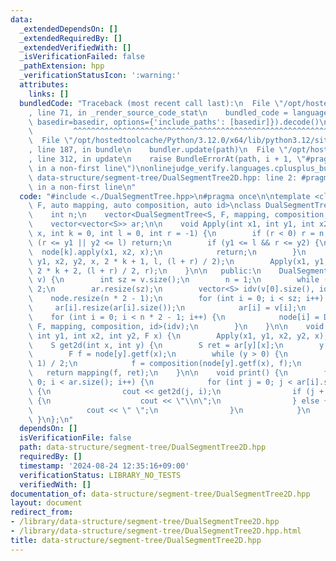 ```yaml
---
data:
  _extendedDependsOn: []
  _extendedRequiredBy: []
  _extendedVerifiedWith: []
  _isVerificationFailed: false
  _pathExtension: hpp
  _verificationStatusIcon: ':warning:'
  attributes:
    links: []
  bundledCode: "Traceback (most recent call last):\n  File \"/opt/hostedtoolcache/Python/3.12.0/x64/lib/python3.12/site-packages/onlinejudge_verify/documentation/build.py\"\
    , line 71, in _render_source_code_stat\n    bundled_code = language.bundle(stat.path,\
    \ basedir=basedir, options={'include_paths': [basedir]}).decode()\n          \
    \         ^^^^^^^^^^^^^^^^^^^^^^^^^^^^^^^^^^^^^^^^^^^^^^^^^^^^^^^^^^^^^^^^^^^^^^^^^^^^^^^^^\n\
    \  File \"/opt/hostedtoolcache/Python/3.12.0/x64/lib/python3.12/site-packages/onlinejudge_verify/languages/cplusplus.py\"\
    , line 187, in bundle\n    bundler.update(path)\n  File \"/opt/hostedtoolcache/Python/3.12.0/x64/lib/python3.12/site-packages/onlinejudge_verify/languages/cplusplus_bundle.py\"\
    , line 312, in update\n    raise BundleErrorAt(path, i + 1, \"#pragma once found\
    \ in a non-first line\")\nonlinejudge_verify.languages.cplusplus_bundle.BundleErrorAt:\
    \ data-structure/segment-tree/DualSegmentTree2D.hpp: line 2: #pragma once found\
    \ in a non-first line\n"
  code: "#include <./DualSegmentTree.hpp>\n#pragma once\n\ntemplate <class S, class\
    \ F, auto mapping, auto composition, auto id>\nclass DualSegmentTree2D {\n   private:\n\
    \    int n;\n    vector<DualSegmentTree<S, F, mapping, composition, id>> node;\n\
    \    vector<vector<S>> ar;\n\n    void Apply(int x1, int y1, int x2, int y2, F\
    \ x, int k = 0, int l = 0, int r = -1) {\n        if (r < 0) r = n;\n        if\
    \ (r <= y1 || y2 <= l) return;\n        if (y1 <= l && r <= y2) {\n          \
    \  node[k].apply(x1, x2, x);\n            return;\n        }\n        Apply(x1,\
    \ y1, x2, y2, x, 2 * k + 1, l, (l + r) / 2);\n        Apply(x1, y1, x2, y2, x,\
    \ 2 * k + 2, (l + r) / 2, r);\n    }\n\n   public:\n    DualSegmentTree2D(vector<vector<S>>\
    \ v) {\n        int sz = v.size();\n        n = 1;\n        while (n < sz) n *=\
    \ 2;\n        ar.resize(sz);\n        vector<S> idv(v[0].size(), id());\n    \
    \    node.resize(n * 2 - 1);\n        for (int i = 0; i < sz; i++) {\n       \
    \     ar[i].resize(ar[i].size());\n            ar[i] = v[i];\n        }\n    \
    \    for (int i = 0; i < n * 2 - 1; i++) {\n            node[i] = DualSegmentTree<S,\
    \ F, mapping, composition, id>(idv);\n        }\n    }\n\n    void apply(int x1,\
    \ int y1, int x2, int y2, F x) {\n        Apply(x1, y1, x2, y2, x);\n    }\n\n\
    \    S get2d(int x, int y) {\n        S ret = ar[y][x];\n        y += (n - 1);\n\
    \        F f = node[y].getf(x);\n        while (y > 0) {\n            y = (y -\
    \ 1) / 2;\n            f = composition(node[y].getf(x), f);\n        }\n     \
    \   return mapping(f, ret);\n    }\n\n    void print() {\n        for (int i =\
    \ 0; i < ar.size(); i++) {\n            for (int j = 0; j < ar[i].size(); j++)\
    \ {\n                cout << get2d(j, i);\n                if (j + 1 == ar[i].size())\
    \ {\n                    cout << \"\\n\";\n                } else {\n        \
    \            cout << \" \";\n                }\n            }\n        }\n   \
    \ }\n};\n"
  dependsOn: []
  isVerificationFile: false
  path: data-structure/segment-tree/DualSegmentTree2D.hpp
  requiredBy: []
  timestamp: '2024-08-24 12:35:16+09:00'
  verificationStatus: LIBRARY_NO_TESTS
  verifiedWith: []
documentation_of: data-structure/segment-tree/DualSegmentTree2D.hpp
layout: document
redirect_from:
- /library/data-structure/segment-tree/DualSegmentTree2D.hpp
- /library/data-structure/segment-tree/DualSegmentTree2D.hpp.html
title: data-structure/segment-tree/DualSegmentTree2D.hpp
---
```

